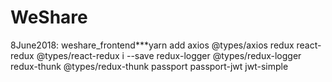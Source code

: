 # WeShare

8June2018: weshare_frontend***yarn add 
axios @types/axios 
redux react-redux @types/react-redux 
i --save redux-logger @types/redux-logger
redux-thunk @types/redux-thunk
passport passport-jwt jwt-simple